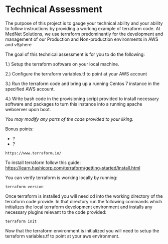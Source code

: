 # Technical Assessment 

The purpose of this project is to gauge your technical ability and your ability to follow instructions by providing a working example of terraform code. At MedNet Solutions, we use terraform predominantly for the development and management of our Production and Non-production environments in AWS and vSphere

The goal of this technical assessment is for you to do the following:

1.) Setup the terraform software on your local machine.

2.) Configure the terraform variables.tf to point at your AWS account

3.) Run the terraform code and bring up a running Centos 7 instance in the specified AWS account.

4.) Write bash code in the provisioning script provided to install necessary software and packages to turn this instance into a running apache webserver upon boot.

*You may modify any parts of the code provided to your liking.*

Bonus points:

 - ?
 - ?

`https://www.terraform.io/`

To install terraform follow this guide:
https://learn.hashicorp.com/terraform/getting-started/install.html

You can verify terraform is working locally by running:

`terraform version`

Once terraform is installed you will need cd into the working directory of the terraform code provide.
In that directory run the following commands which initializes the local terraform development environment and installs any necessary plugins relevant to the code provided:

`terraform init `

Now that the terraform environment is initialized you will need to setup the terraform variables.tf to point at your aws environment.
